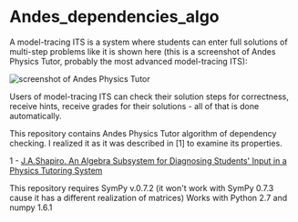 Andes_dependencies_algo
=======================

A model-tracing ITS is a system where students can enter full solutions of multi-step problems like it is shown here (this is a screenshot of Andes Physics Tutor, probably the most advanced model-tracing ITS):

![screenshot of Andes Physics Tutor](http://volga.asmon.ru/images/andes.gif)

Users of model-tracing ITS can check their solution steps for correctness, receive hints, receive grades for their solutions - all of that is done automatically.

This repository contains Andes Physics Tutor algorithm of dependency checking. I realized it as it was described in [1] to examine its properties. 

1 - [J.A.Shapiro. An Algebra Subsystem for Diagnosing Students' Input in a Physics Tutoring System](http://citeseerx.ist.psu.edu/viewdoc/download;jsessionid=A4CDE3B32ABCB3250B3DF96A0612AF75?doi=10.1.1.87.9408&rep=rep1&type=pdf)

This repository requires SymPy v.0.7.2 (it won't work with SymPy 0.7.3 cause it has a different realization of matrices)
Works with Python 2.7 and numpy 1.6.1
